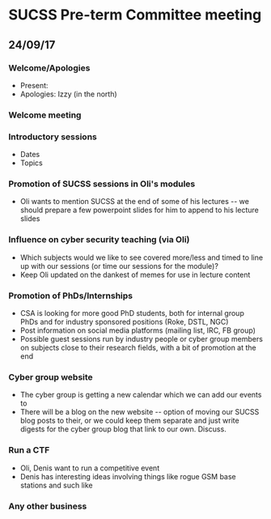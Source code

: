 # SUCSS Pre-term Committee meeting
## 24/09/17

### Welcome/Apologies
* Present:
* Apologies: Izzy (in the north)

### Welcome meeting

### Introductory sessions
* Dates
* Topics

### Promotion of SUCSS sessions in Oli's modules
* Oli wants to mention SUCSS at the end of some of his lectures -- we should prepare a few powerpoint slides for him to append to his lecture slides

### Influence on cyber security teaching (via Oli)
* Which subjects would we like to see covered more/less and timed to line up with our sessions (or time our sessions for the module)?
* Keep Oli updated on the dankest of memes for use in lecture content

### Promotion of PhDs/Internships
* CSA is looking for more good PhD students, both for internal group PhDs and for industry sponsored positions (Roke, DSTL, NGC)
* Post information on social media platforms (mailing list, IRC, FB group)
* Possible guest sessions run by industry people or cyber group members on subjects close to their research fields, with a bit of promotion at the end

### Cyber group website
* The cyber group is getting a new calendar which we can add our events to
* There will be a blog on the new website -- option of moving our SUCSS blog posts to their, or we could keep them separate and just write digests for the cyber group blog that link to our own. Discuss.

### Run a CTF
* Oli, Denis want to run a competitive event
* Denis has interesting ideas involving things like rogue GSM base stations and such like

### Any other business